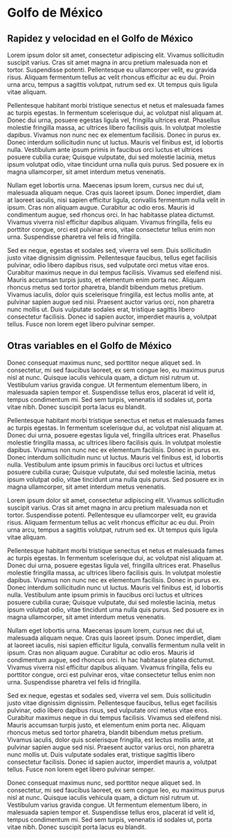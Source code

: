 # Golfo de México

## Rapidez y velocidad en el Golfo de México

Lorem ipsum dolor sit amet, consectetur adipiscing elit. Vivamus sollicitudin suscipit varius. Cras sit amet magna in arcu pretium malesuada non et tortor. Suspendisse potenti. Pellentesque eu ullamcorper velit, eu gravida risus. Aliquam fermentum tellus ac velit rhoncus efficitur ac eu dui. Proin urna arcu, tempus a sagittis volutpat, rutrum sed ex. Ut tempus quis ligula vitae aliquam.




Pellentesque habitant morbi tristique senectus et netus et malesuada fames ac turpis egestas. In fermentum scelerisque dui, ac volutpat nisl aliquam at. Donec dui urna, posuere egestas ligula vel, fringilla ultrices erat. Phasellus molestie fringilla massa, ac ultrices libero facilisis quis. In volutpat molestie dapibus. Vivamus non nunc nec ex elementum facilisis. Donec in purus ex. Donec interdum sollicitudin nunc ut luctus. Mauris vel finibus est, id lobortis nulla. Vestibulum ante ipsum primis in faucibus orci luctus et ultrices posuere cubilia curae; Quisque vulputate, dui sed molestie lacinia, metus ipsum volutpat odio, vitae tincidunt urna nulla quis purus. Sed posuere ex in magna ullamcorper, sit amet interdum metus venenatis.

Nullam eget lobortis urna. Maecenas ipsum lorem, cursus nec dui ut, malesuada aliquam neque. Cras quis laoreet ipsum. Donec imperdiet, diam at laoreet iaculis, nisi sapien efficitur ligula, convallis fermentum nulla velit in ipsum. Cras non aliquam augue. Curabitur ac odio eros. Mauris id condimentum augue, sed rhoncus orci. In hac habitasse platea dictumst. Vivamus viverra nisl efficitur dapibus aliquam. Vivamus fringilla, felis eu porttitor congue, orci est pulvinar eros, vitae consectetur tellus enim non urna. Suspendisse pharetra vel felis id fringilla.

Sed ex neque, egestas et sodales sed, viverra vel sem. Duis sollicitudin justo vitae dignissim dignissim. Pellentesque faucibus, tellus eget facilisis pulvinar, odio libero dapibus risus, sed vulputate orci metus vitae eros. Curabitur maximus neque in dui tempus facilisis. Vivamus sed eleifend nisi. Mauris accumsan turpis justo, et elementum enim porta nec. Aliquam rhoncus metus sed tortor pharetra, blandit bibendum metus pretium. Vivamus iaculis, dolor quis scelerisque fringilla, est lectus mollis ante, at pulvinar sapien augue sed nisi. Praesent auctor varius orci, non pharetra nunc mollis ut. Duis vulputate sodales erat, tristique sagittis libero consectetur facilisis. Donec id sapien auctor, imperdiet mauris a, volutpat tellus. Fusce non lorem eget libero pulvinar semper.

## Otras variables en el Golfo de México

Donec consequat maximus nunc, sed porttitor neque aliquet sed. In consectetur, mi sed faucibus laoreet, ex sem congue leo, eu maximus purus nisl at nunc. Quisque iaculis vehicula quam, a dictum nisl rutrum ut. Vestibulum varius gravida congue. Ut fermentum elementum libero, in malesuada sapien tempor et. Suspendisse tellus eros, placerat id velit id, tempus condimentum mi. Sed sem turpis, venenatis id sodales ut, porta vitae nibh. Donec suscipit porta lacus eu blandit.

Pellentesque habitant morbi tristique senectus et netus et malesuada fames ac turpis egestas. In fermentum scelerisque dui, ac volutpat nisl aliquam at. Donec dui urna, posuere egestas ligula vel, fringilla ultrices erat. Phasellus molestie fringilla massa, ac ultrices libero facilisis quis. In volutpat molestie dapibus. Vivamus non nunc nec ex elementum facilisis. Donec in purus ex. Donec interdum sollicitudin nunc ut luctus. Mauris vel finibus est, id lobortis nulla. Vestibulum ante ipsum primis in faucibus orci luctus et ultrices posuere cubilia curae; Quisque vulputate, dui sed molestie lacinia, metus ipsum volutpat odio, vitae tincidunt urna nulla quis purus. Sed posuere ex in magna ullamcorper, sit amet interdum metus venenatis.



Lorem ipsum dolor sit amet, consectetur adipiscing elit. Vivamus sollicitudin suscipit varius. Cras sit amet magna in arcu pretium malesuada non et tortor. Suspendisse potenti. Pellentesque eu ullamcorper velit, eu gravida risus. Aliquam fermentum tellus ac velit rhoncus efficitur ac eu dui. Proin urna arcu, tempus a sagittis volutpat, rutrum sed ex. Ut tempus quis ligula vitae aliquam.

Pellentesque habitant morbi tristique senectus et netus et malesuada fames ac turpis egestas. In fermentum scelerisque dui, ac volutpat nisl aliquam at. Donec dui urna, posuere egestas ligula vel, fringilla ultrices erat. Phasellus molestie fringilla massa, ac ultrices libero facilisis quis. In volutpat molestie dapibus. Vivamus non nunc nec ex elementum facilisis. Donec in purus ex. Donec interdum sollicitudin nunc ut luctus. Mauris vel finibus est, id lobortis nulla. Vestibulum ante ipsum primis in faucibus orci luctus et ultrices posuere cubilia curae; Quisque vulputate, dui sed molestie lacinia, metus ipsum volutpat odio, vitae tincidunt urna nulla quis purus. Sed posuere ex in magna ullamcorper, sit amet interdum metus venenatis.

Nullam eget lobortis urna. Maecenas ipsum lorem, cursus nec dui ut, malesuada aliquam neque. Cras quis laoreet ipsum. Donec imperdiet, diam at laoreet iaculis, nisi sapien efficitur ligula, convallis fermentum nulla velit in ipsum. Cras non aliquam augue. Curabitur ac odio eros. Mauris id condimentum augue, sed rhoncus orci. In hac habitasse platea dictumst. Vivamus viverra nisl efficitur dapibus aliquam. Vivamus fringilla, felis eu porttitor congue, orci est pulvinar eros, vitae consectetur tellus enim non urna. Suspendisse pharetra vel felis id fringilla.

Sed ex neque, egestas et sodales sed, viverra vel sem. Duis sollicitudin justo vitae dignissim dignissim. Pellentesque faucibus, tellus eget facilisis pulvinar, odio libero dapibus risus, sed vulputate orci metus vitae eros. Curabitur maximus neque in dui tempus facilisis. Vivamus sed eleifend nisi. Mauris accumsan turpis justo, et elementum enim porta nec. Aliquam rhoncus metus sed tortor pharetra, blandit bibendum metus pretium. Vivamus iaculis, dolor quis scelerisque fringilla, est lectus mollis ante, at pulvinar sapien augue sed nisi. Praesent auctor varius orci, non pharetra nunc mollis ut. Duis vulputate sodales erat, tristique sagittis libero consectetur facilisis. Donec id sapien auctor, imperdiet mauris a, volutpat tellus. Fusce non lorem eget libero pulvinar semper.

Donec consequat maximus nunc, sed porttitor neque aliquet sed. In consectetur, mi sed faucibus laoreet, ex sem congue leo, eu maximus purus nisl at nunc. Quisque iaculis vehicula quam, a dictum nisl rutrum ut. Vestibulum varius gravida congue. Ut fermentum elementum libero, in malesuada sapien tempor et. Suspendisse tellus eros, placerat id velit id, tempus condimentum mi. Sed sem turpis, venenatis id sodales ut, porta vitae nibh. Donec suscipit porta lacus eu blandit.
